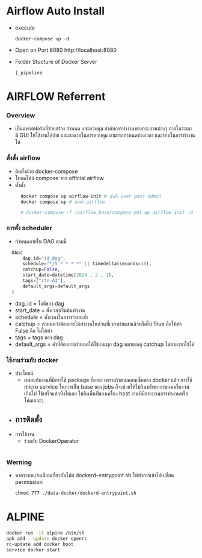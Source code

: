 # Airflow Auto Install
- execute
  ```
  docker-compose up -d
  ```
- Open on Port 8080 http://localhost:8080

- Folder Stucture of Docker Server
  ```
  |_pipeline
  ```

# AIRFLOW Referrent

### Overview
- เป็นแพรตฟอร์มที่ช่วยสร้าง กำหนด และควบคุม ลำดับการทำงานของกระบวนต่างๆ ภายในระบบ มี GUI ให้ใช้งานได้ง่าย และสะดวกในการควบคุม สามารถกำหนดช่วงเวลา และรอบในการทำงานได้

### ตั้งตั้ง airflow
- ติดตั้งด้วย docker-compose
- โหลดไฟล์ compose จาก official airflow
- ตั้งตั้ง
  ```sh
    docker compose up airflow-init # ตั้งตั้ง user pass admin
    docker compose up # ติดตั้ง airflow

    # docker-compose -f /airflow_base/compose.yml up airflow-init -d && docker-compose -f /airflow_base/compose.yml up -d
  ```

### การตั้ง scheduler
  - กำหนดภายใน DAG ตามนี้
  ```python
    DAG(
        dag_id="id_dag",
        schedule="*/5 * * * *" || timedelta(seconds=10),
        catchup=False,
        start_date=datetime(2024 , 2 , 1),
        tags=["rtn-AI"],
        default_args=default_args
    )
  ```

 - dag_id           = ไอดีของ dag
 - start_date       = ตั้งเวลาเริ่มต้นทำงาน
 - schedule         = ตั้งเวลาในการทำงานซ้ำ
 - catchup          = กำหนดว่าต้องการให้ทำงานในส่วนที่เวลาผ่านมาแล้วหรือไม่ True คือให้ทำ False คือ ไม่ให้ทำ
 - tags             = tags ของ dag
 - default_args     = ค่าที่ต้องการกำหนดให้ใช้งานทุก dag หมายเหตุ catchup ไม่สามารถใช้ได้

### ใช้งานร่วมกับ docker
- ประโยชน์
  - เหมาะกับงานที่มีการใช้ package ที่เยอะ เพราะถ้าตามคอนเซ็บของ docker แล้ว การใช้ micro service ในการเป็น base ของ jobs ก็จะช่วยให้ไม่กินทรัพยากรของเครื่องจนเกินไป ใช้เสร็จแล้วทิ้งได้เลย ไม่กินพื้นที่ของเครื่อง host งานที่มีกระบวนการทำงานหรือโค้ดเยอะๆ
- การติดตั้ง
  - 
- การใช้งาน
  - ร่วมกับ DockerOperator
    ```
    ```

### Werning
- หากระบบแจ้งเตือนเกี่ยวกับไฟล์ dockerd-entrypoint.sh ให้ทำการเข้าไปเปลี่ยน permission
  ```
  chmod 777 ./data-docker/dockerd-entrypoint.sh
  ```

# ALPINE
```sh
docker run -it alpine /bin/sh
apk add --update docker openrc
rc-update add docker boot
service docker start
```